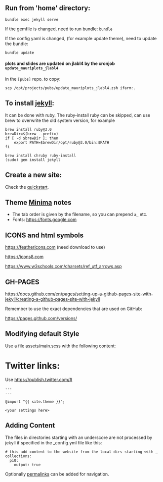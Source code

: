 ## Run from 'home' directory:

`bundle exec jekyll serve`

If the gemfile is changed, need to run bundle:
`bundle`


If the config yaml is changed, (for example update theme), need to update the bundle:

`bundle update`



#### plots and slides are updated on jlabl4 by the cronjob `update_mauriplots_jlabl4` 
in the `[pubs]` repo. to copy:

```
scp /opt/projects/pubs/update_mauriplots_jlabl4.zsh ifarm:.
```


## To install [jekyll](https://jekyllrb.com):

It can be done with ruby. 
The ruby-install ruby can be skipped, can use brew to overwrite the old system version,
for example 

```
brew install ruby@3.0
brewDir=$(brew --prefix)
if [ -d $brewDir ]; then
	export PATH=$brewDir/opt/ruby@3.0/bin:$PATH
fi
```
 
 
```
brew install chruby ruby-install  
(sudo) gem install jekyll
```



## Create a new site:

Check the [quickstart](https://jekyllrb.com).


## Theme [Minima](https://github.com/jekyll/minima#readme) notes

- The tab order is given by the filename, so you can prepend `a_` etc.
- Fonts: https://fonts.google.com



## ICONS and html symbols

https://feathericons.com (need download to use)<br/>

https://icons8.com

https://www.w3schools.com/charsets/ref_utf_arrows.asp


## GH-PAGES

https://docs.github.com/en/pages/setting-up-a-github-pages-site-with-jekyll/creating-a-github-pages-site-with-jekyll

Remember to use the exact dependencies that are used on GitHub:

https://pages.github.com/versions/


## Modifying default Style

Use a file assets/main.scss with the following content:


# Twitter links:

Use https://publish.twitter.com/#


```
---
---

@import "{{ site.theme }}";

<your settings here>

```

## Adding Content

The files in directories starting with an underscore
are not processed by jekyll if specified in the _config.yml file like this:

```
# this add content to the website from the local dirs starting with _
collections:
  pi0:
    output: true
```

Optionally [permalinks](https://jekyllrb.com/docs/permalinks/) can be added for navigation.